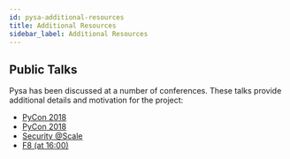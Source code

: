 ```yaml
---
id: pysa-additional-resources
title: Additional Resources
sidebar_label: Additional Resources
---
```


## Public Talks

Pysa has been discussed at a number of conferences. These talks provide
additional details and motivation for the project:

- [PyCon 2018](https://www.youtube.com/watch?v=hWV8t494N88)
- [PyCon 2018](https://www.youtube.com/watch?v=ZplZ8ZBwu0Q)
- [Security @Scale](https://www.facebook.com/atscaleevents/videos/494471881397184)
- [F8 (at 16:00)](https://developers.facebook.com/videos/2019/facebook-loves-python-and-python-loves-facebook/)
